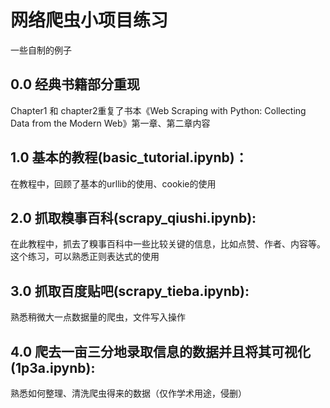 # 网络爬虫小项目练习
一些自制的例子
## 0.0 经典书籍部分重现
Chapter1 和 chapter2重复了书本《Web Scraping with Python: Collecting Data from the Modern Web》第一章、第二章内容
## 1.0 基本的教程(basic_tutorial.ipynb)：
在教程中，回顾了基本的urllib的使用、cookie的使用
## 2.0 抓取糗事百科(scrapy_qiushi.ipynb):
在此教程中，抓去了糗事百科中一些比较关键的信息，比如点赞、作者、内容等。
这个练习，可以熟悉正则表达式的使用
## 3.0 抓取百度贴吧(scrapy_tieba.ipynb):
熟悉稍微大一点数据量的爬虫，文件写入操作
## 4.0 爬去一亩三分地录取信息的数据并且将其可视化(1p3a.ipynb):
熟悉如何整理、清洗爬虫得来的数据（仅作学术用途，侵删）
